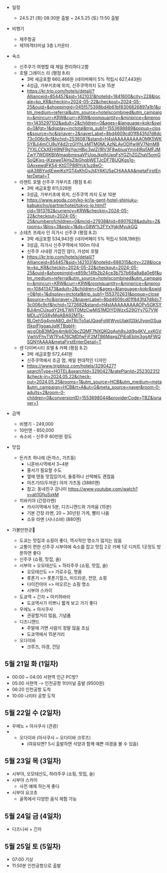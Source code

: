 
- 일정
	- 24.5.21 (화) 08:30분 출발 ~ 24.5.25 (토) 11:50 출발

- 비행기
	- 제주항공
	- 제1여객터미널 3층 L카운터

- 숙소
	- 신주쿠가 여행할 때 제일 편리하다고함
	- 호텔 그레이스 리 (평점 8.6)
		- 3박 세금포함 660,466원 (네이버페이 5% 적립시 627,443원)
		- 4성급, 가부키초에 위치, 신주쿠역까지 도보 15분
		- https://kr.trip.com/hotels/detail/?Allianceid=854457&sid=1421031&hotelid=1841600&city=228&locale=ko_KR&checkin=2024-05-22&checkout=2024-05-25&ouid=&shoppingid=045f575398bd4b61bf8306826897a1b1&utm_medium=referral&utm_source=hotelscombined&utm_campaign=&mincurr=KRW&curr=KRW&roomquantity=&minprice=&mproom=1435297102&adult=2&children=0&ages=&language=kokr&swid=0&fgt=1&display=inctotal&trip_sub1=1553698889&popup=close&source=hc&isnaver=2&naverLabel=8bd4609cd01f843fd7d8dc73c006c9cf&hchid=2536087&stand=H4sIAAAAAAAAAOMK5WKSYBJi4mCU8uY4d2rzGlYhLkMTM0MLAzNLAyODlfwWV7NmMB7YXLCCkXEHI9NFRgYgcHBjc3wIZj1RV3F8wbiuqYmji4lRq5MFJMZwY7WDlIKBiWmaqbmpsaVFUopJkplhUpqFsYGZhZGZhaV5omGSoQKjxs-jKzeweTAHsZlbGhqbWETJcDF7BUQKgs1g-GAvxewdFK54-KtGTP8lRYck1uz8eO-gjA38BYxdjEwejKsYGT4xKhGyJt4YAKU5aCHiAAAA&metaFirstEnterDetail=T
	- 라젠트 호텔 신주쿠 가부키초 (평점 8.4)
		- 3박 세금포함  611,028원
		- 3성급, 가부키초에 위치, 신주쿠역 까지 도보 10분
		- https://www.agoda.com/ko-kr/la-gent-hotel-shinjuku-kabukicho/partnerhotel/tokyo-jp.html?cid=1913762&currency=KRW&checkin=2024-05-22&checkout=2024-05-25&numberofchildren=0&mcid=27938&hid=6907628&adults=2&rooms=1&los=3&pslc=1&ds=G8W%2FYxYgkjMyukGQ
	- 소테츠 프레사 인 히가시 신주쿠 (평점 8.2)
		- 3박 세금포함 534,943원 (네이버페이 5% 적립시 508,196원)
		- 3성급, 히가시 신주쿠역에서 100m 이내
		- 신주쿠 시내랑 가깝진 않다, 가성비 호텔
		- https://kr.trip.com/hotels/detail/?Allianceid=854457&sid=1421031&hotelid=688315&city=228&locale=ko_KR&checkin=2024-05-22&checkout=2024-05-25&ouid=&shoppingid=e859c14fb2b24ce3b757b68a8a8a0e6f&utm_medium=referral&utm_source=hotelscombined&utm_campaign=&mincurr=KRW&curr=KRW&roomquantity=&minprice=&mproom=108413473&adult=2&children=0&ages=&language=kokr&swid=0&fgt=1&display=inctotal&trip_sub1=1553702631&popup=close&source=hc&isnaver=2&naverLabel=8bd4609cd01f843fd7d8dc73c006c9cf&hchid=1272682&stand=H4sIAAAAAAAAAOPy5GKSYBJi4mCUsudY2HLTWIjT0MzCwMjS1MDIYDWzxS29GYy7G7VWMDLuYGS6yMgABA92MTs-BLOehSg4vmA8O_dnTRcTo5aUQqqFqWWyoUlaklGSkUlyqnGSual5kplFIggapJqlKTBqbH-wcgObB3MQm4mlk6ObcZQMF7NXQKQgAxh8sJdi9g4KV_xxKGVVwhVFhyTW7Px476CMDfwFjF2MTB6MqxgZPjEqEbIm3ggAFWQSQNYAAAA&metaFirstEnterDetail=T
	- 센 다이버시티 호텔 & 카페 (평점 8.2)
		- 3박 세금포함 572,441원
		- 신주쿠역에서 조금 멈, 제일 현대적인 디자인
		- https://www.tripbtoz.com/hotels/3290427?searchType=HOTEL&searchId=3290427&ratePlanId=252302312&check-in=2024.05.22&check-out=2024.05.25&rooms=1&utm_source=HCB&utm_medium=meta&utm_campaign=HCB&rt=A&ut=G&meta_source=naver&room-0-adults=2&room-0-children=0&conversionID=1553698044&providerCode=TBZ&isnaver=1

- 금액
	- 비행기 - 249,000 
	- 10만엔 - 850,000
	- 숙소비 - 신주쿠 60만원 정도

- 맛집
	- 돈카츠 하나레 (돈까스, 가츠동)
		- 니혼바시역에서 3~4분
		- 줄서기 필요할 수도
		- 옆에 텐동 맛집있어서, 둘중하나 선택해도 괜찮음
		- 아츠기리(두꺼운) 야끼  가츠동 (3880엔)
		- 참고: 동네친구 강나미 https://www.youtube.com/watch?v=ah1GfjuSxkM
	- 치바키야 (간장라멘)
		- 카사이역에서 5분, 디즈니랜드와 가까움 (15분)
		- 기본 간장 라멘, 20 ~ 30년된 가게, 빨리 나옴
		- 소유 라멘 (시나소바) (880엔)

- 가볼만한곳
	- 도쿄는 맛집과 쇼핑이 좋다, 역사적인 명소가 많지는 않음
	- 교통이 편한 신주쿠 시부야에 숙소를 잡고 맛집 2곳 카페 1곳 디저트 1곳정도 방문하면 좋다
	- 신주쿠 (쇼핑, 맛집, 술)
	- 시부야 + 오모테산도 + 하라주쿠 (쇼핑, 맛집, 술)
		- 오모테산도 => 가로수길, 명품
		- 롯폰기 => 롯폰기힐스, 미드타운, 전망, 쇼핑
		- 다이칸야마 => 떠오르는 쇼핑 명소
		- 시부야 스카이
	- 도쿄역 + 긴자 + 아키하바라
		- 도쿄역사가 이쁘니 짧게 보고 가기 좋다
	- 우에노 + 아사쿠사
		- 관광할거리 많음, 기념품
	- 디즈니랜드
		- 주말에 가면 사람이 정말 많음 조심
		- 도쿄역에서 15분거리
	- 오다이바
		- 크루즈, 야경, 건담


## 5월 21일 화 (1일차)

- 00:00 ~ 04:00 서현역 인근 PC방?
- 05:00 서현역 -> 인천공항 1터미널 출발 (9500원)
- 06:20 인천공항 도착
- 10:00 나리타 공항 도착

## 5월 22일 수 (2일차)

- 우에노 + 아사쿠사 (관광)
- + 오다이바 (아사쿠사 ~ 오다이바 크루즈) 
	- (여유되면? 5시 출발하면 석양과 함께 예쁜 야경을 볼 수 있음)

## 5월 23일 목 (3일차)

- 시부야, 오모테산도, 하라주쿠 (쇼핑, 맛집, 술)
- 시부야 스카이
	- 사전 예매 하는게 좋다
- 시부야 요코초
	- 골목에서 다양한 음식 체험 가능

## 5월 24일 금 (4일차)

- 디즈니씨 + 긴자

## 5월 25일 토 (5일차)

- 07:00 기상
- 11:50분 인천공항으로 출발